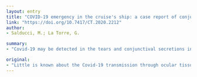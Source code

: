 ```yaml
---
layout: entry
title: "COVID-19 emergency in the cruise's ship: a case report of conjunctivitis"
link: "https://doi.org/10.7417/CT.2020.2212"
author:
- Salducci, M.; La Torre, G.

summary:
- "Covid-19 may be detected in the tears and conjunctival secretions in novel coronavirus pneumonia patients. The case report shows a severe viral conjunction in a patient on the Diamond Princess ship. More research needs to be carried out in order to confirm its ability to infect ocular tissue and its pathogenic mechanisms. Little is known about the transmission through oculus tissue. Research is needed to confirm the ability of the covid-19 transmission."

original:
- "Little is known about the Covid-19 transmission through ocular tissue, and more research needs to be carried out in order to confirm its ability to infect ocular tissue and its pathogenic mechanisms. Covid-19 may be detected in the tears and conjunctival secretions in novel coronavirus pneumonia patients with conjunctivitis. This case report shows a severe viral conjunctivitis in a patient diagnosed with Covid-19 on the Diamond Princess ship, characterized by both red, irritated and swollen eyes, with transparent serous secretions, conjunctival chemosis, pseudomembranes of fibrin and inflammatory cells on the tarsal conjunctiva accompanied by preauricular lymph nodes and enlarged submaxillaries."
---
```


